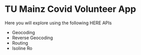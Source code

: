 # TU Mainz Covid Volunteer App
Here you will explore using the following HERE APIs
- Geocoding
- Reverse Geocoding
- Routing
- Isoline Ro